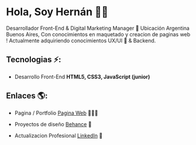 
# Hola, Soy Hernán 👋🏼

Desarrollador Front-End & Digital Marketing Manager 🚀 Ubicación Argentina Buenos Aires, Con conocimientos en maquetado y creacion de paginas web !
Actualmente adquiriendo conocimientos UX/UI :art: & Backend.

## Tecnologias ⚡: 
- Desarrollo Front-End **HTML5, CSS3, JavaScript (junior)**
 
## Enlaces 🌎: 
- Pagina / Portfolio <a href="https://hernanflores.netlify.app/"> Pagina Web</a> 👨🏻‍💻
- Proyectos de diseño <a href="https://www.behance.net/IamHernanFlores"> Behance</a> 🎨

- Actualizacion Profesional <a href="https://www.linkedin.com/in/hern%C3%A1nfloresdeveloper/">LinkedIn</a> 💼
































